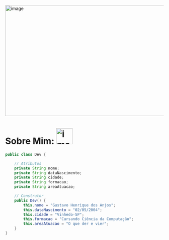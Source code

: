 <img width="1276" height="354" alt="image" src="https://github.com/user-attachments/assets/aaa6bd8b-2054-4e96-93f2-93e5b08d1d9e" />


# Sobre Mim: <img width="52" height="51" alt="image" src="https://github.com/user-attachments/assets/fd0ab3b2-542e-4568-91c4-3a3ad494a38b" />





```java
public class Dev {

    // Atributos
    private String nome;
    private String dataNascimento;
    private String cidade;
    private String formacao;
    private String areaAtuacao;

    // Construtor
    public Dev() {
        this.nome = "Gustavo Henrique dos Anjos";
        this.dataNascimento = "02/05/2004";
        this.cidade = "Vinhedo-SP";
        this.formacao = "Cursando Ciência da Computação";
        this.areaAtuacao = "O que der e vier";
    }
}
```
